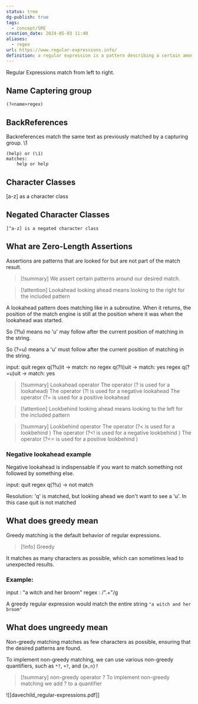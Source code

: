 ```yaml
---
status: tree
dg-publish: true
tags:
  - concept/SRE
creation_date: 2024-05-03 11:40
aliases:
  - regex
url: https://www.regular-expressions.info/
definition: a regular expression is a pattern describing a certain amount of text
---
```


Regular Expressions match from left to right.

## Name Captering group

```
(?<name>regex)
```

## BackReferences

Backreferences match the same text as previously matched by a capturing group.  \\1

```
(help) or (\1)
matches:
	help or help
```

## Character Classes

[a-z] as a character class

## Negated Character Classes

```
[^a-z] is a negated character class
```
## What are Zero-Length Assertions

Assertions are patterns that are looked for but are not part of the match result.
> [!summary]
> We assert certain patterns around our desired match.

> [!attention] Lookahead
> looking ahead means looking to the right for the included pattern

A lookahead pattern does matching like in a subroutine.
When it returns, the position of the match engine is still at the position where it was when the lookahead was started.

So   (?!u)  means no 'u' may follow after the current position of matching in the string.

So   (?=u)  means a 'u' must follow after the current position of matching in the string.

input:  quit
regex q(?!u)it  -> match: no
regex q(?!i)uit  -> match: yes
regex q(?=u)uit  -> match: yes


> [!summary] Lookahead operator
>  The operator (?     is used for a lookahead)
>  The operator (?!    is used for a negative lookahead
>  The operator (?=   is used for a positive lookahead

> [!attention] Lookbehind
> looking ahead means looking to the left for the included pattern

> [!summary] Lookbehind operator
>  The operator (?<   is used for a lookbehind )
>  The operator (?<!  is used for a negative lookbehind )
>  The operator (?<= is used for a positive lookbehind )

### Negative lookahead example

Negative lookahead is indispensable if you want to match something not followed by something else.

input: quit
regex q(?!u)
-> not match

Resolution:  'q' is matched, but looking ahead we don't want to see a 'u'. In this case quit is not matched

## What does greedy mean 

Greedy matching is the default behavior of regular expressions. 
> [!info] Greedy
> 
It matches as many characters as possible, which can sometimes lead to unexpected results. 

### Example:

input : "a witch and her broom"
regex : /".+"/g

A greedy regular expression would match the entire string `"a witch and her broom"`

## What does ungreedy mean 

Non-greedy matching matches as few characters as possible, ensuring that the desired patterns are found.

To implement non-greedy matching, we can use various non-greedy quantifiers, such as `*?`, `+?`, and `{m,n}?`


> [!summary] non-greedy operator ?
> To implement non-greedy matching we add ? to a quantifier


![[davechild_regular-expressions.pdf]]